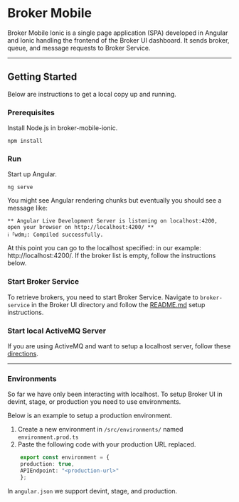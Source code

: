 # Broker Mobile

Broker Mobile Ionic is a single page application (SPA) developed in Angular and Ionic 
handling the frontend of the Broker UI dashboard.
It sends broker, queue, and message requests to Broker Service.

***

## Getting Started
Below are instructions to get a local copy up and running.

### Prerequisites
Install Node.js in broker-mobile-ionic.
<pre><code>npm install</code></pre>

### Run
Start up Angular.
<pre><code>ng serve</code></pre>

You might see Angular rendering chunks but eventually you should see a message like:

```
** Angular Live Development Server is listening on localhost:4200, open your browser on http://localhost:4200/ **
ℹ ｢wdm｣: Compiled successfully.
```

At this point you can go to the localhost specified: in our example: http://localhost:4200/.
If the broker list is empty, follow the instructions below.

### Start Broker Service
To retrieve brokers, you need to start Broker Service.
Navigate to <code>broker-service</code> in the Broker UI directory and follow the 
[README.md](https://github.com/CompassionIntl/BrokerUI/tree/master/broker-service#run) setup instructions.


### Start local ActiveMQ Server
If you are using ActiveMQ and want to setup a localhost server, follow these 
[directions](https://activemq.apache.org/version-5-getting-started.html).

***

### Environments
So far we have only been interacting with localhost. 
To setup Broker UI in devint, stage, or production you need to use environments.

Below is an example to setup a production environment.

1. Create a new environment in <code>/src/environments/</code> named <code>environment.prod.ts</code>
2. Paste the following code with your production URL replaced.
``` ts
    export const environment = {
    production: true,
    APIEndpoint: "<production-url>"
    };
```

In <code>angular.json</code> we support devint, stage, and production.